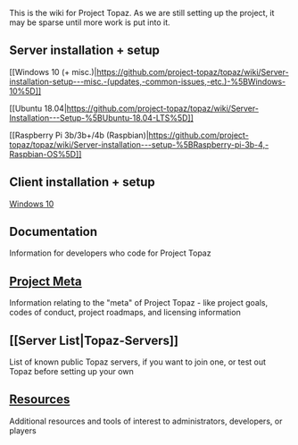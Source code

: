 This is the wiki for Project Topaz. As we are still setting up the project, it may be sparse until more work is put into it.

## Server installation + setup

[[Windows 10 (+ misc.)|https://github.com/project-topaz/topaz/wiki/Server-installation-setup---misc.-(updates,-common-issues,-etc.)-%5BWindows-10%5D]]

[[Ubuntu 18.04|https://github.com/project-topaz/topaz/wiki/Server-Installation---Setup-%5BUbuntu-18.04-LTS%5D]]

[[Raspberry Pi 3b/3b+/4b (Raspbian)|https://github.com/project-topaz/topaz/wiki/Server-installation---setup-%5BRaspberry-pi-3b-4,-Raspbian-OS%5D]]

## Client installation + setup
[Windows 10](https://github.com/project-topaz/topaz/wiki/Client-installation-setup-%5BWindows-10%5D)
## Documentation
Information for developers who code for Project Topaz
## [Project Meta](https://github.com/project-topaz/topaz/wiki/Project-Meta)
Information relating to the "meta" of Project Topaz - like project goals, codes of conduct, project roadmaps, and licensing information
## [[Server List|Topaz-Servers]]
List of known public Topaz servers, if you want to join one, or test out Topaz before setting up your own
## [Resources](https://github.com/project-topaz/topaz/wiki/Resources)
Additional resources and tools of interest to administrators, developers, or players